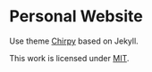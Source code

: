 # Personal Website

Use theme [Chirpy](https://github.com/cotes2020/jekyll-theme-chirpy/) based on Jekyll.

This work is licensed under [MIT](https://github.com/cotes2020/chirpy-starter/blob/master/LICENSE).